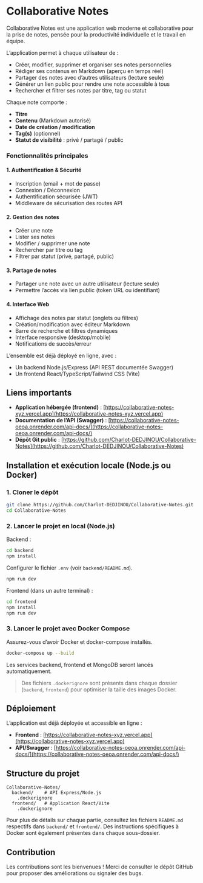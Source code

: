 # Collaborative Notes

Collaborative Notes est une application web moderne et collaborative pour la prise de notes, pensée pour la productivité individuelle et le travail en équipe.

L’application permet à chaque utilisateur de :

- Créer, modifier, supprimer et organiser ses notes personnelles
- Rédiger ses contenus en Markdown (aperçu en temps réel)
- Partager des notes avec d’autres utilisateurs (lecture seule)
- Générer un lien public pour rendre une note accessible à tous
- Rechercher et filtrer ses notes par titre, tag ou statut

Chaque note comporte :
- **Titre**
- **Contenu** (Markdown autorisé)
- **Date de création / modification**
- **Tag(s)** (optionnel)
- **Statut de visibilité** : privé / partagé / public

### Fonctionnalités principales

#### 1. Authentification & Sécurité
- Inscription (email + mot de passe)
- Connexion / Déconnexion
- Authentification sécurisée (JWT)
- Middleware de sécurisation des routes API

#### 2. Gestion des notes
- Créer une note
- Lister ses notes
- Modifier / supprimer une note
- Rechercher par titre ou tag
- Filtrer par statut (privé, partagé, public)

#### 3. Partage de notes
- Partager une note avec un autre utilisateur (lecture seule)
- Permettre l’accès via lien public (token URL ou identifiant)

#### 4. Interface Web
- Affichage des notes par statut (onglets ou filtres)
- Création/modification avec éditeur Markdown
- Barre de recherche et filtres dynamiques
- Interface responsive (desktop/mobile)
- Notifications de succès/erreur

L’ensemble est déjà déployé en ligne, avec :
- Un backend Node.js/Express (API REST documentée Swagger)
- Un frontend React/TypeScript/Tailwind CSS (Vite)

## Liens importants

- **Application hébergée (frontend)** : [https://collaborative-notes-xyz.vercel.app](https://collaborative-notes-xyz.vercel.app)
- **Documentation de l’API (Swagger)** : [https://collaborative-notes-oeoa.onrender.com/api-docs/](https://collaborative-notes-oeoa.onrender.com/api-docs/)
- **Dépôt Git public** : [https://github.com/Charlot-DEDJINOU/Collaborative-Notes](https://github.com/Charlot-DEDJINOU/Collaborative-Notes)


## Installation et exécution locale (Node.js ou Docker)


### 1. Cloner le dépôt

```bash
git clone https://github.com/Charlot-DEDJINOU/Collaborative-Notes.git
cd Collaborative-Notes
```

### 2. Lancer le projet en local (Node.js)

Backend :
```bash
cd backend
npm install
```
Configurer le fichier `.env` (voir `backend/README.md`).
```bash
npm run dev
```
Frontend (dans un autre terminal) :
```bash
cd frontend
npm install
npm run dev
```

### 3. Lancer le projet avec Docker Compose

Assurez-vous d’avoir Docker et docker-compose installés.

```bash
docker-compose up --build
```

Les services backend, frontend et MongoDB seront lancés automatiquement.

> Des fichiers `.dockerignore` sont présents dans chaque dossier (`backend`, `frontend`) pour optimiser la taille des images Docker.

## Déploiement

L’application est déjà déployée et accessible en ligne :

- **Frontend** : [https://collaborative-notes-xyz.vercel.app](https://collaborative-notes-xyz.vercel.app)
- **API/Swagger** : [https://collaborative-notes-oeoa.onrender.com/api-docs/](https://collaborative-notes-oeoa.onrender.com/api-docs/)


## Structure du projet

```
Collaborative-Notes/
  backend/    # API Express/Node.js
    .dockerignore
  frontend/   # Application React/Vite
    .dockerignore
```

Pour plus de détails sur chaque partie, consultez les fichiers `README.md` respectifs dans `backend/` et `frontend/`.
Des instructions spécifiques à Docker sont également présentes dans chaque sous-dossier.

## Contribution

Les contributions sont les bienvenues ! Merci de consulter le dépôt GitHub pour proposer des améliorations ou signaler des bugs.